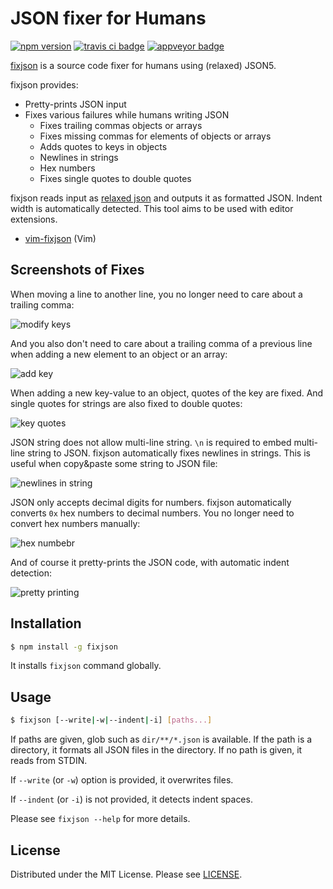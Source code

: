 JSON fixer for Humans
=====================
[![npm version][]][fixjson]
[![travis ci badge][]][travis ci]
[![appveyor badge][]][appveyor]

[fixjson][] is a source code fixer for humans using (relaxed) JSON5.

fixjson provides:

- Pretty-prints JSON input
- Fixes various failures while humans writing JSON
  - Fixes trailing commas objects or arrays
  - Fixes missing commas for elements of objects or arrays
  - Adds quotes to keys in objects
  - Newlines in strings
  - Hex numbers
  - Fixes single quotes to double quotes

fixjson reads input as [relaxed json][forked json5] and outputs it as formatted JSON. Indent width
is automatically detected. This tool aims to be used with editor extensions.

- [vim-fixjson][] (Vim)

## Screenshots of Fixes

When moving a line to another line, you no longer need to care about a trailing comma:

![modify keys](https://github.com/rhysd/ss/blob/master/fixjson/modifykeys.gif)

And you also don't need to care about a trailing comma of a previous line when adding a new element
to an object or an array:

![add key](https://github.com/rhysd/ss/blob/master/fixjson/addkey.gif)

When adding a new key-value to an object, quotes of the key are fixed. And single quotes for strings
are also fixed to double quotes:

![key quotes](https://github.com/rhysd/ss/blob/master/fixjson/keyquotes.gif)

JSON string does not allow multi-line string. `\n` is required to embed multi-line string to JSON.
fixjson automatically fixes newlines in strings. This is useful when copy&paste some string to JSON
file:

![newlines in string](https://github.com/rhysd/ss/blob/master/fixjson/newlines.gif)

JSON only accepts decimal digits for numbers. fixjson automatically converts `0x` hex numbers to
decimal numbers. You no longer need to convert hex numbers manually:

![hex numbebr](https://github.com/rhysd/ss/blob/master/fixjson/number.gif)

And of course it pretty-prints the JSON code, with automatic indent detection:

![pretty printing](https://github.com/rhysd/ss/blob/master/fixjson/prettyprint.gif)

## Installation

```sh
$ npm install -g fixjson
```

It installs `fixjson` command globally.

## Usage

```sh
$ fixjson [--write|-w|--indent|-i] [paths...]
```

If paths are given, glob such as `dir/**/*.json` is available. If the path is a directory, it formats
all JSON files in the directory. If no path is given, it reads from STDIN.

If `--write` (or `-w`) option is provided, it overwrites files.

If `--indent` (or `-i`) is not provided, it detects indent spaces.

Please see `fixjson --help` for more details.

## License

Distributed under the MIT License. Please see [LICENSE](LICENSE).

[fixjson]: https://www.npmjs.com/package/fixjson
[vim-fixjson]: https://github.com/rhysd/vim-fixjson
[forked json5]: https://github.com/rhysd/json5
[travis ci badge]: https://travis-ci.org/rhysd/fixjson.svg?branch=master
[travis ci]: https://travis-ci.org/rhysd/fixjson
[appveyor badge]: https://ci.appveyor.com/api/projects/status/jqm3oenl6xwx7343?svg=true
[appveyor]: https://ci.appveyor.com/project/rhysd/fixjson
[npm version]: https://badge.fury.io/js/fixjson.svg
